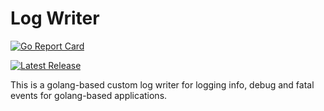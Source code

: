 # Log Writer

[![Go Report Card](https://goreportcard.com/badge/github.com/sinhadotabhinav/log-writer)](https://goreportcard.com/report/github.com/sinhadotabhinav/log-writer)

[![Latest Release](https://img.shields.io/github/v/tag/sinhadotabhinav/log-writer.svg)](https://github.com/sinhadotabhinav/log-writer/releases)

This is a golang-based custom log writer for logging info, debug and fatal events for golang-based applications.
